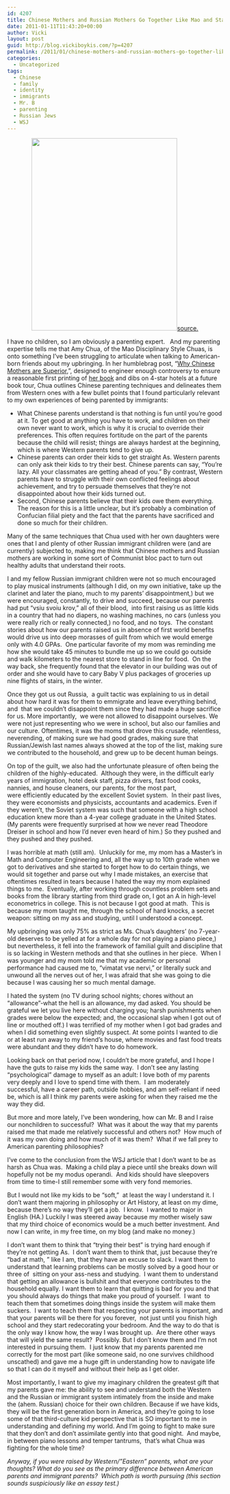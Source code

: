 ```yaml
---
id: 4207
title: Chinese Mothers and Russian Mothers Go Together Like Mao and Stalin (When they Were Besties, not before they had a falling out)
date: 2011-01-11T11:43:20+00:00
author: Vicki
layout: post
guid: http://blog.vickiboykis.com/?p=4207
permalink: /2011/01/chinese-mothers-and-russian-mothers-go-together-like-mao-and-stalin-when-they-were-besties-not-before-they-had-a-falling-out/
categories:
  - Uncategorized
tags:
  - Chinese
  - family
  - identity
  - immigrants
  - Mr. B
  - parenting
  - Russian Jews
  - WSJ
---
```

<p style="text-align: center;">
  <a href="http://blog.vickiboykis.com/wp-content/uploads/2011/01/4342110980_02a7685e81_z.jpg"><img class="aligncenter size-full wp-image-4215" title="4342110980_02a7685e81_z" src="http://blog.vickiboykis.com/wp-content/uploads/2011/01/4342110980_02a7685e81_z.jpg" alt="" width="340" height="448" /></a><a href="http://www.flickr.com/photos/alexanderkaplan/4342110980/">source. </a>
</p>

I have no children, so I am obviously a parenting expert.   And my parenting expertise tells me that Amy Chua, of the Mao Disciplinary Style Chuas, is onto something I&#8217;ve been struggling to articulate when talking to American-born friends about my upbringing. In her humblebrag post, &#8220;[Why Chinese Mothers are Superior](http://online.wsj.com/article/SB10001424052748704111504576059713528698754.html?mod=WSJ_hpp_RIGHTTopCarousel_1),&#8221;, designed to engineer enough controversy to ensure a reasonable first printing of [her book](http://www.amazon.com/Battle-Hymn-Tiger-Mother-Chua/dp/1594202842) and dibs on 4-star hotels at a future book tour, Chua outlines Chinese parenting techniques and delineates them from Western ones with a few bullet points that I found particularly relevant to my own experiences of being parented by immigrants:

  * What Chinese parents understand is that nothing is fun until you&#8217;re good at it. To get good at anything you have to work, and children on their own never want to work, which is why it is crucial to override their preferences. This often requires fortitude on the part of the parents because the child will resist; things are always hardest at the beginning, which is where Western parents tend to give up.
  * Chinese parents can order their kids to get straight As. Western parents can only ask their kids to try their best. Chinese parents can say, &#8220;You&#8217;re lazy. All your classmates are getting ahead of you.&#8221; By contrast, Western parents have to struggle with their own conflicted feelings about achievement, and try to persuade themselves that they&#8217;re not disappointed about how their kids turned out.
  * Second, Chinese parents believe that their kids owe them everything. The reason for this is a little unclear, but it&#8217;s probably a combination of Confucian filial piety and the fact that the parents have sacrificed and done so much for their children.

Many of the same techniques that Chua used with her own daughters were ones that I and plenty of other Russian immigrant children were (and are currently) subjected to, making me think that Chinese mothers and Russian mothers are working in some sort of Communist bloc pact to turn out healthy adults that understand their roots.

I and my fellow Russian immigrant children were not so much encouraged to play musical instruments (although I did, on my own initiative, take up the clarinet and later the piano, much to my parents&#8217; disappointment,) but we were encouraged, constantly, to drive and succeed, because our parents had put &#8220;vsiu svoiu krov,&#8221; all of their blood,  into first raising us as little kids in a country that had no diapers, no washing machines, no cars (unless you were really rich or really connected,) no food, and no toys.  The constant stories about how our parents raised us in absence of first world benefits would drive us into deep morasses of guilt from which we would emerge only with 4.0 GPAs.  One particular favorite of my mom was reminding me how she would take 45 minutes to bundle me up so we could go outside and walk kilometers to the nearest store to stand in line for food.  On the way back, she frequently found that the elevator in our building was out of order and she would have to cary Baby V plus packages of groceries up nine flights of stairs, in the winter.

Once they got us out Russia,  a guilt tactic was explaining to us in detail about how hard it was for them to emmigrate and leave everything behind, and  that we couldn&#8217;t disappoint them since they had made a huge sacrifice for us. More importantly,  we were not allowed to disappoint ourselves. We were not just representing who we were in school, but also our families and our culture. Oftentimes, it was the moms that drove this crusade, relentless, neverending, of making sure we had good grades, making sure that Russian/Jewish last names always showed at the top of the list, making sure we contributed to the household, and grew up to be decent human beings.

On top of the guilt, we also had the unfortunate pleasure of often being the children of the highly-educated.  Although they were, in the difficult early years of immigration, hotel desk staff, pizza drivers, fast food cooks, nannies, and house cleaners, our parents, for the most part, were efficiently educated by the excellent Soviet system.  In their past lives, they were economists and physicists, accountants and academics. Even if they weren&#8217;t, the Soviet system was such that someone with a high school education knew more than a 4-year college graduate in the United States. (My parents were frequently surprised at how we never read Theodore Dreiser in school and how I&#8217;d never even heard of him.) So they pushed and they pushed and they pushed.

I was horrible at math (still am).  Unluckily for me, my mom has a Master&#8217;s in Math and Computer Engineering and, all the way up to 10th grade when we got to derivatives and she started to forget how to do certain things, we would sit together and parse out why I made mistakes, an exercise that oftentimes resulted in tears because I hated the way my mom explained things to me.  Eventually, after working through countless problem sets and books from the library starting from third grade on, I got an A in high-level econometrics in college. This is not because I got good at math.  This is because my mom taught me, through the school of hard knocks, a secret weapon: sitting on my ass and studying, until I understood a concept.

My upbringing was only 75% as strict as Ms. Chua&#8217;s daughters&#8217; (no 7-year-old deserves to be yelled at for a whole day for not playing a piano piece,) but nevertheless, it fell into the framework of familial guilt and discipline that is so lacking in Western methods and that she outlines in her piece.  When I was younger and my mom told me that my academic or personal performance had caused me to, &#8220;vimatat vse nervi,&#8221; or literally suck and unwound all the nerves out of her, I was afraid that she was going to die because I was causing her so much mental damage.

I hated the system (no TV during school nights; chores without an &#8220;allowance&#8221;-what the hell is an allowance, my dad asked. You should be grateful we let you live here without charging you; harsh punishments when grades were below the expected; and, the occasional slap when I got out of line or mouthed off.) I was terrified of my mother when I got bad grades and when I did something even slightly suspect. At some points I wanted to die or at least run away to my friend&#8217;s house, where movies and fast food treats were abundant and they didn&#8217;t have to do homework.

Looking back on that period now, I couldn&#8217;t be more grateful, and I hope I have the guts to raise my kids the same way.  I don&#8217;t see any lasting &#8220;psychological&#8221; damage to myself as an adult: I love both of my parents very deeply and I love to spend time with them.  I am moderately successful, have a career path, outside hobbies, and am self-reliant if need be, which is all I think my parents were asking for when they raised me the way they did.

But more and more lately, I&#8217;ve been wondering, how can Mr. B and I raise our nonchildren to successful?  What was it about the way that my parents raised me that made me relatively successful and others not?  How much of it was my own doing and how much of it was them?  What if we fall prey to American parenting philosophies?

I&#8217;ve come to the conclusion from the WSJ article that I don&#8217;t want to be as harsh as Chua was.  Making a child play a piece until she breaks down will hopefully not be my modus operandi.  And kids should have sleepovers from time to time-I still remember some with very fond memories.

But I would not like my kids to be &#8220;soft,&#8221;  at least the way I understand it. I don&#8217;t want them majoring in philosophy or Art History, at least on my dime, because there&#8217;s no way they&#8217;ll get a job.  I know.  I wanted to major in English (HA.) Luckily I was steered away because my mother wisely saw that my third choice of economics would be a much better investment. And now I can write, in my free time, on my blog (and make no money.)

I don&#8217;t want them to think that &#8220;trying their best&#8221; is trying hard enough if they&#8217;re not getting As.  I don&#8217;t want them to think that, just because they&#8217;re &#8220;bad at math, &#8221; like I am, that they have an excuse to slack. I want them to understand that learning problems can be mostly solved by a good hour or three of  sitting on your ass-ness and studying.  I want them to understand that getting an allowance is bullshit and that everyone contributes to the household equally. I want them to learn that quitting is bad for you and that you should always do things that make you proud of yourself.  I want  to teach them that sometimes doing things inside the system will make them suckers.  I want to teach them that respecting your parents is important, and that your parents will be there for you forever,  not just until you finish high school and they start redecorating your bedroom. And the way to do that is the only way I know how, the way I was brought up.  Are there other ways that will yield the same result?  Possibly. But I don&#8217;t know them and I&#8217;m not interested in pursuing them.  I just know that my parents parented me correctly for the most part (like someone said, no one survives childhood unscathed) and gave me a huge gift in understanding how to navigate life so that I can do it myself and without their help as I get older.

Most importantly, I want to give my imaginary children the greatest gift that my parents gave me: the ability to see and understand both the Western and the Russian or immigrant system intimately from the inside and make the (ahem. Russian) choice for their own children. Because if we have kids, they will be the first generation born in America, and they&#8217;re going to lose some of that third-culture kid perspective that is SO important to me in understanding and defining my world. And I&#8217;m going to fight to make sure that they don&#8217;t and don&#8217;t assimilate gently into that good night.  And maybe, in between piano lessons and temper tantrums,  that&#8217;s what Chua was fighting for the whole time?

_Anyway, if you were raised by Western/&#8221;Eastern&#8221; parents, what are your thoughts? What do you see as the primary difference between American parents and immigrant parents?  Which path is worth pursuing (this section sounds suspiciously like an essay test.)_